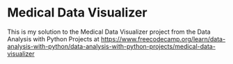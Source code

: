# Medical Data Visualizer

This is my solution to the Medical Data Visualizer project from the Data Analysis with Python Projects at https://www.freecodecamp.org/learn/data-analysis-with-python/data-analysis-with-python-projects/medical-data-visualizer
